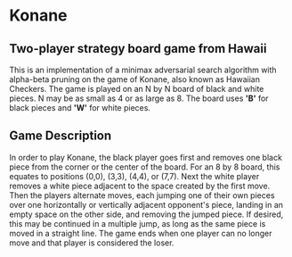 # Konane
## Two-player strategy board game from Hawaii

This is an implementation of a minimax adversarial search algorithm with alpha-beta
pruning on the game of Konane, also known as Hawaiian Checkers. The game is played
on an N by N board of black and white pieces. N may be as small as 4 or as large as 8.
The board uses **'B'** for black pieces and **'W'** for white pieces.

## Game Description

In order to play Konane, the black player goes first and removes one black piece from the
corner or the center of the board. For an 8 by 8 board, this equates to positions (0,0),
(3,3), (4,4), or (7,7). Next the white player removes a white piece adjacent to the space
created by the first move. Then the players alternate moves, each jumping one of their
own pieces over one horizontally or vertically adjacent opponent's piece, landing in an
empty space on the other side, and removing the jumped piece. If desired, this may be
continued in a multiple jump, as long as the same piece is moved in a straight line. The
game ends when one player can no longer move and that player is considered the loser. 
